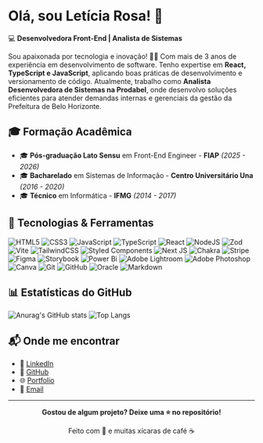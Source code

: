 # Olá, sou Letícia Rosa! 👋

💻 **Desenvolvedora Front-End | Analista de Sistemas**

Sou apaixonada por tecnologia e inovação! 🚀💜 Com mais de 3 anos de experiência em desenvolvimento de software. Tenho expertise em **React, TypeScript e JavaScript**, aplicando boas práticas de desenvolvimento e versionamento de código. Atualmente, trabalho como **Analista Desenvolvedora de Sistemas na Prodabel**, onde desenvolvo soluções eficientes para atender demandas internas e gerenciais da gestão da Prefeitura de Belo Horizonte.

## 🎓 Formação Acadêmica
- 🎓 **Pós-graduação Lato Sensu** em Front-End Engineer - **FIAP** *(2025 - 2026)*
- 🎓 **Bacharelado** em Sistemas de Informação - **Centro Universitário Una** *(2016 - 2020)*
- 🎓 **Técnico** em Informática - **IFMG** *(2014 - 2017)*

## 🚀 Tecnologias & Ferramentas
![HTML5](https://img.shields.io/badge/html5-%23E34F26.svg?style=for-the-badge&logo=html5&logoColor=white)
![CSS3](https://img.shields.io/badge/css3-%231572B6.svg?style=for-the-badge&logo=css3&logoColor=white)
![JavaScript](https://img.shields.io/badge/javascript-%23323330.svg?style=for-the-badge&logo=javascript&logoColor=%23F7DF1E)
![TypeScript](https://img.shields.io/badge/typescript-%23007ACC.svg?style=for-the-badge&logo=typescript&logoColor=white)
![React](https://img.shields.io/badge/react-%2320232a.svg?style=for-the-badge&logo=react&logoColor=%2361DAFB)
![NodeJS](https://img.shields.io/badge/node.js-6DA55F?style=for-the-badge&logo=node.js&logoColor=white)
![Zod](https://img.shields.io/badge/zod-%233068b7.svg?style=for-the-badge&logo=zod&logoColor=white)
![Vite](https://img.shields.io/badge/vite-%23646CFF.svg?style=for-the-badge&logo=vite&logoColor=white)
![TailwindCSS](https://img.shields.io/badge/tailwindcss-%2338B2AC.svg?style=for-the-badge&logo=tailwind-css&logoColor=white)
![Styled Components](https://img.shields.io/badge/styled--components-DB7093?style=for-the-badge&logo=styled-components&logoColor=white)
![Next JS](https://img.shields.io/badge/Next-black?style=for-the-badge&logo=next.js&logoColor=white)
![Chakra](https://img.shields.io/badge/chakra-%234ED1C5.svg?style=for-the-badge&logo=chakraui&logoColor=white)
![Stripe](https://img.shields.io/badge/Stripe-5469d4?style=for-the-badge&logo=stripe&logoColor=ffffff)
![Figma](https://img.shields.io/badge/figma-%23F24E1E.svg?style=for-the-badge&logo=figma&logoColor=white)
![Storybook](https://img.shields.io/badge/-Storybook-FF4785?style=for-the-badge&logo=storybook&logoColor=white)
![Power Bi](https://img.shields.io/badge/power_bi-F2C811?style=for-the-badge&logo=powerbi&logoColor=black)
![Adobe Lightroom](https://img.shields.io/badge/Adobe%20Lightroom-31A8FF.svg?style=for-the-badge&logo=Adobe%20Lightroom&logoColor=white)
![Adobe Photoshop](https://img.shields.io/badge/adobe%20photoshop-%2331A8FF.svg?style=for-the-badge&logo=adobe%20photoshop&logoColor=white)
![Canva](https://img.shields.io/badge/Canva-%2300C4CC.svg?style=for-the-badge&logo=Canva&logoColor=white)
![Git](https://img.shields.io/badge/git-%23F05033.svg?style=for-the-badge&logo=git&logoColor=white)
![GitHub](https://img.shields.io/badge/github-%23121011.svg?style=for-the-badge&logo=github&logoColor=white)
![Oracle](https://img.shields.io/badge/Oracle-F80000?style=for-the-badge&logo=oracle&logoColor=white)
![Markdown](https://img.shields.io/badge/markdown-%23000000.svg?style=for-the-badge&logo=markdown&logoColor=white)
## 📊 Estatísticas do GitHub

![Anurag's GitHub stats](https://github-readme-stats.vercel.app/api?username=LeticiaRosa&show_icons=true&icon_color=8047f8&border_color=8047f8&title_color=8047f8&theme=transparent)
![Top Langs](https://github-readme-stats.vercel.app/api/top-langs/?username=LeticiaRosa&layout=compact&show_icons=true&icon_color=8047f8&border_color=8047f8&title_color=8047f8&theme=transparent)

## 📬 Onde me encontrar

- 💼 [LinkedIn](https://www.linkedin.com/in/leticia-rosa-oliveira-miranda)
- 🐙 [GitHub](https://github.com/LeticiaRosa)
- 🌐 [Portfolio](https://leticiarosa.github.io/)
- 📧 [Email](mailto:leticiarosadeoliveiraa@gmail.com)

---

<div align="center">

**Gostou de algum projeto? Deixe uma ⭐ no repositório!**

Feito com 💜 e muitas xícaras de café ☕

</div>

